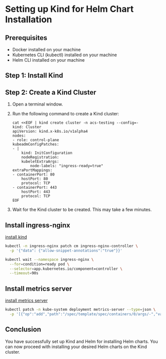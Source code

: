 # Setting up Kind for Helm Chart Installation

## Prerequisites

- Docker installed on your machine
- Kubernetes CLI (kubectl) installed on your machine
- Helm CLI installed on your machine

## Step 1: Install Kind

## Step 2: Create a Kind Cluster

1. Open a terminal window.
2. Run the following command to create a Kind cluster:

    ```shell
    cat <<EOF | kind create cluster -n acs-testing --config=-
    kind: Cluster
    apiVersion: kind.x-k8s.io/v1alpha4
    nodes:
    - role: control-plane
    kubeadmConfigPatches:
    - |
        kind: InitConfiguration
        nodeRegistration:
        kubeletExtraArgs:
            node-labels: "ingress-ready=true"
    extraPortMappings:
    - containerPort: 80
        hostPort: 80
        protocol: TCP
    - containerPort: 443
        hostPort: 443
        protocol: TCP
    EOF
    ```

3. Wait for the Kind cluster to be created. This may take a few minutes.

## Install ingress-nginx

[install kind](https://kind.sigs.k8s.io/docs/user/ingress/#ingress-nginx)

```sh
kubectl -n ingress-nginx patch cm ingress-nginx-controller \
  -p '{"data": {"allow-snippet-annotations":"true"}}'
```

```sh
kubectl wait --namespace ingress-nginx \
  --for=condition=ready pod \
  --selector=app.kubernetes.io/component=controller \
  --timeout=90s
```

## Install metrics server

[install metrics server](https://github.com/kubernetes-sigs/metrics-server#installation)

```sh
kubectl patch -n kube-system deployment metrics-server --type=json \
  -p '[{"op":"add","path":"/spec/template/spec/containers/0/args/-","value":"--kubelet-insecure-tls"}]'
```

## Conclusion

You have successfully set up Kind and Helm for installing Helm charts. You can now proceed with installing your desired Helm charts on the Kind cluster.
